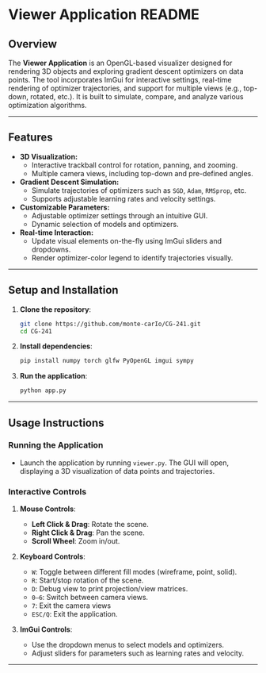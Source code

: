 # Viewer Application README

## Overview

The **Viewer Application** is an OpenGL-based visualizer designed for rendering 3D objects and exploring gradient descent optimizers on data points. The tool incorporates ImGui for interactive settings, real-time rendering of optimizer trajectories, and support for multiple views (e.g., top-down, rotated, etc.). It is built to simulate, compare, and analyze various optimization algorithms.

---

## Features

- **3D Visualization:**
  - Interactive trackball control for rotation, panning, and zooming.
  - Multiple camera views, including top-down and pre-defined angles.
- **Gradient Descent Simulation:**
  - Simulate trajectories of optimizers such as `SGD`, `Adam`, `RMSprop`, etc.
  - Supports adjustable learning rates and velocity settings.
- **Customizable Parameters:**
  - Adjustable optimizer settings through an intuitive GUI.
  - Dynamic selection of models and optimizers.
- **Real-time Interaction:**
  - Update visual elements on-the-fly using ImGui sliders and dropdowns.
  - Render optimizer-color legend to identify trajectories visually.

---

## Setup and Installation

1. **Clone the repository**:
   ```bash
   git clone https://github.com/monte-carIo/CG-241.git
   cd CG-241
   ```

2. **Install dependencies**:
   ```bash
   pip install numpy torch glfw PyOpenGL imgui sympy
   ```

3. **Run the application**:
   ```bash
   python app.py
   ```

---

## Usage Instructions

### Running the Application

- Launch the application by running `viewer.py`. The GUI will open, displaying a 3D visualization of data points and trajectories.

### Interactive Controls

1. **Mouse Controls**:
   - **Left Click & Drag**: Rotate the scene.
   - **Right Click & Drag**: Pan the scene.
   - **Scroll Wheel**: Zoom in/out.

2. **Keyboard Controls**:
   - `W`: Toggle between different fill modes (wireframe, point, solid).
   - `R`: Start/stop rotation of the scene.
   - `D`: Debug view to print projection/view matrices.
   - `0–6`: Switch between camera views.
   - `7`: Exit the camera views
   - `ESC/Q`: Exit the application.

3. **ImGui Controls**:
   - Use the dropdown menus to select models and optimizers.
   - Adjust sliders for parameters such as learning rates and velocity.

---
